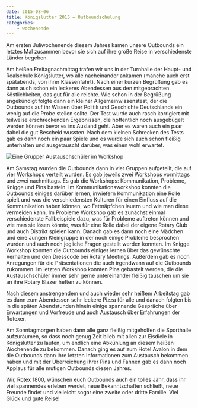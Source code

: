 ```yaml
---
date: 2015-08-06
title: Königslutter 2015 – Outboundschulung
categories:
    - wochenende
---
```

Am ersten Juliwochenende diesem Jahres kamen unsere Outbounds ein letztes Mal
zusammen bevor sie sich auf ihre große Reise in verschiedenste Länder begeben. 

Am heißen Freitagnachmittag trafen wir uns in der Turnhalle der Haupt- und
Realschule Königslutter, wo alle nacheinander ankamen (manche auch erst
spätabends, von ihrer Klassenfahrt). Nach einer kurzen Begrüßung gab es dann
auch schon ein leckeres Abendessen aus den mitgebrachten Köstlichkeiten, das gut
für alle reichte.  Wie schon in der Begrüßung angekündigt folgte dann ein
kleiner Allgemeinwissenstest, der die Outbounds auf ihr Wissen über Politik und
Geschichte Deutschlands ein wenig auf die Probe stellen sollte. Der Test wurde
auch rasch korrigiert mit teilweise erschreckenden Ergebnissen, die hoffentlich
noch ausgebügelt werden können bevor es ins Ausland geht. Aber es waren auch ein
paar dabei die gut Bescheid wussten. Nach dem kleinen Schrecken des Tests gab es
dann noch ein paar Spiele und es wurde sich auch schon fleißig unterhalten und
ausgetauscht darüber, was einen wohl erwartet. 

![Eine Grupper Austauschschüler im Workshop](/img/2015-koenigslutter.jpg)

Am Samstag wurden die Outbounds dann in vier Gruppen aufgeteilt, die auf vier
Workshops verteilt wurden. Es gab jeweils zwei Workshops vormittags und zwei
nachmittags. Es gab die Workshops: Kommunikation, Probleme, Knigge und Pins
basteln. Im Kommunikationsworkshop konnten die Outbounds einiges darüber lernen,
inwiefern Kommunikation eine Rolle spielt und was die verschiedensten Kulturen
für einen Einfluss auf die Kommunikation haben können, wo Fettnäpfchen lauern
und wie man diese vermeiden kann. Im Probleme Workshop gab es zunächst einmal
verschiedenste Fallbeispiele dazu, was für Probleme auftreten können und wie man
sie lösen könnte, was für eine Rolle dabei der eigene Rotary Club und auch
Distrikt spielen kann. Danach gab es dann noch eine Mädchen und eine Jungen
Kleingruppe in der noch einige Probleme besprochen wurden und auch noch jegliche
Fragen gestellt werden konnten. Im Knigge Workshop konnten die Outbounds einiges
lernen über das gewünschte Verhalten und den Dresscode bei Rotary Meetings.
Außerdem gab es noch Anregungen für die Präsentationen die auch irgendwann auf
die Outbounds zukommen. Im letzten Workshop konnten Pins gebastelt werden, die
die Austauschschüler immer sehr gerne untereinander fleißig tauschen um sie an
ihre Rotary Blazer heften zu können.

Nach diesem anstrengendem und auch wieder sehr heißem Arbeitstag gab es dann zum
Abendessen sehr leckere Pizza für alle und danach folgten bis in die späten
Abendstunden hinein einige spannende Gespräche über Erwartungen und Vorfreude
und auch Austausch über Erfahrungen der Rotexer. 

Am Sonntagmorgen haben dann alle ganz fleißig mitgeholfen die Sporthalle
aufzuräumen, so dass noch genug Zeit blieb mit allen zur Eisdiele in
Königslutter zu laufen, um endlich eine Abkühlung an diesem heißen Wochenende zu
bekommen. Danach ging es auf zum Hotel Avalon in dem die Outbounds dann ihre
letzten Informationen zum Austausch bekommen haben und mit der Überreichung
ihrer Pins und Fahnen gab es dann noch Applaus für alle mutigen Outbounds diesen
Jahres.

Wir, Rotex 1800, wünschen euch Outbounds auch ein tolles Jahr, dass ihr viel
spannendes erleben werdet, neue Bekanntschaften schließt, neue Freunde findet
und vielleicht sogar eine zweite oder dritte Familie. Viel Glück und gute Reise!
